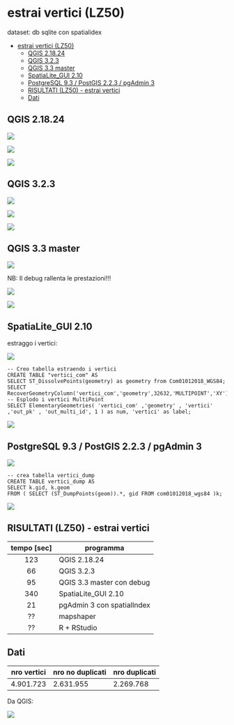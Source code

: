 # estrai vertici (LZ50)

dataset: db sqlite con spatialidex

<!-- TOC -->

- [estrai vertici (LZ50)](#estrai-vertici-lz50)
    - [QGIS 2.18.24](#qgis-21824)
    - [QGIS 3.2.3](#qgis-323)
    - [QGIS 3.3 master](#qgis-33-master)
    - [SpatiaLite_GUI 2.10](#spatialitegui-210)
    - [PostgreSQL 9.3 / PostGIS 2.2.3 / pgAdmin 3](#postgresql-93--postgis-223--pgadmin-3)
    - [RISULTATI (LZ50) - estrai vertici](#risultati-lz50---estrai-vertici)
    - [Dati](#dati)

<!-- /TOC -->

## QGIS 2.18.24

![](../img/qgis21824_info.png)

![](../img/estrai_vertici/qgis21824_01.png)

![](../img/estrai_vertici/qgis21824_02.png)

## QGIS 3.2.3

![](../img/qgis323_info.png)

![](../img/estrai_vertici/qgis323_01.png)

![](../img/estrai_vertici/qgis323_02.png)

## QGIS 3.3 master

![](../img/qgis33_master_info.png)

NB: Il debug rallenta le prestazioni!!!

![](../img/estrai_vertici/qgis33master_01.png)

![](../img/estrai_vertici/qgis33master_02.png)

## SpatiaLite_GUI 2.10

estraggo i vertici:

![](../img/spatialite_gui_210_info.png)

```
-- Creo tabella estraendo i vertici
CREATE TABLE "vertici_com" AS
SELECT ST_DissolvePoints(geometry) as geometry from Com01012018_WGS84;
SELECT RecoverGeometryColumn('vertici_com','geometry',32632,'MULTIPOINT','XY');
-- Esplodo i vertici MultiPoint
SELECT ElementaryGeometries( 'vertici_com' ,'geometry' , 'vertici' ,'out_pk' , 'out_multi_id', 1 ) as num, 'vertici' as label;
```
![](../img/estrai_vertici/spatialite_gui_210_03.png)

## PostgreSQL 9.3 / PostGIS 2.2.3 / pgAdmin 3

![](../img/pgAmin3_info.png)

```
-- crea tabella vertici_dump
CREATE TABLE vertici_dump AS
SELECT k.gid, k.geom  
FROM ( SELECT (ST_DumpPoints(geom)).*, gid FROM com01012018_wgs84 )k;
```
![](../img/estrai_vertici/pgAmin3_01.png)

## RISULTATI (LZ50) - estrai vertici

tempo [sec]|programma
:---------:|---------
123|QGIS 2.18.24
66|QGIS 3.2.3
95|QGIS 3.3 master con debug
340|SpatiaLite_GUI 2.10
21|pgAdmin 3 con spatialIndex
??|mapshaper
??|R + RStudio

## Dati

nro vertici|nro no duplicati| nro duplicati
-----------|----------------|--------------
4.901.723|2.631.955|2.269.768

Da QGIS:

![](../img/estrai_vertici/qgis33master_06.png)